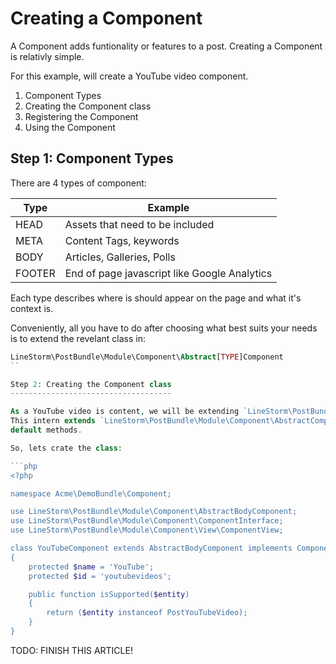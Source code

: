 Creating a Component
====================

A Component adds funtionality or features to a post. Creating a Component is relativly simple.

For this example, will create a YouTube video component.

1. Component Types
2. Creating the Component class
3. Registering the Component
4. Using the Component

Step 1: Component Types
-----------------------
There are 4 types of component:

Type    | Example
--------|------------
HEAD    | Assets that need to be included
META    | Content Tags, keywords
BODY    | Articles, Galleries, Polls
FOOTER  | End of page javascript like Google Analytics

Each type describes where is should appear on the page and what it's context is.

Conveniently, all you have to do after choosing what best suits your needs is to extend the revelant class in:
```php
LineStorm\PostBundle\Module\Component\Abstract[TYPE]Component
``

Step 2: Creating the Component class
------------------------------------

As a YouTube video is content, we will be extending `LineStorm\PostBundle\Module\Component\AbstractBodyComponent`.
This intern extends `LineStorm\PostBundle\Module\Component\AbstractComponent`, which gives us a few common and
default methods.

So, lets crate the class:

```php
<?php

namespace Acme\DemoBundle\Component;

use LineStorm\PostBundle\Module\Component\AbstractBodyComponent;
use LineStorm\PostBundle\Module\Component\ComponentInterface;
use LineStorm\PostBundle\Module\Component\View\ComponentView;

class YouTubeComponent extends AbstractBodyComponent implements ComponentInterface
{
    protected $name = 'YouTube';
    protected $id = 'youtubevideos';

    public function isSupported($entity)
    {
        return ($entity instanceof PostYouTubeVideo);
    }
}
```

TODO: FINISH THIS ARTICLE!
